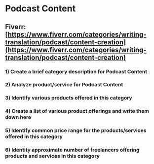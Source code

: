 # Podcast Content
## Fiverr: [https://www.fiverr.com/categories/writing-translation/podcast/content-creation](https://www.fiverr.com/categories/writing-translation/podcast/content-creation)
### 1) Create a brief category description for Podcast Content
### 2) Analyze product/service for Podcast Content
### 3) Identify various products offered in this category
### 4) Create a list of various product offerings and write them down here
### 5) Identify common price range for the products/services offered in this category
### 6) Identity approximate number of freelancers offering products and services in this category
